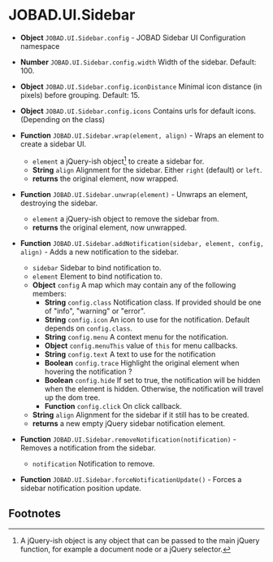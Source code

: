# JOBAD.UI.Sidebar

* **Object** `JOBAD.UI.Sidebar.config` - JOBAD Sidebar UI Configuration namespace
* **Number** `JOBAD.UI.Sidebar.config.width` Width of the sidebar. Default: 100. 
* **Object** `JOBAD.UI.Sidebar.config.iconDistance` Minimal icon distance (in pixels) before grouping. Default: 15. 
* **Object** `JOBAD.UI.Sidebar.config.icons` Contains urls for default icons. (Depending on the class)

* **Function** `JOBAD.UI.Sidebar.wrap(element, align)` - Wraps an element to create a sidebar UI. 
	* `element` a jQuery-ish object[^1] to create a sidebar for. 
	* **String** `align` Alignment for the sidebar. Either `right` (default) or `left`. 
	* **returns** the original element, now wrapped. 
* **Function** `JOBAD.UI.Sidebar.unwrap(element)` - Unwraps an element, destroying the sidebar. 
	* `element` a jQuery-ish object to remove the sidebar from. 
	* **returns** the original element, now unwrapped. 

* **Function** `JOBAD.UI.Sidebar.addNotification(sidebar, element, config, align)` - Adds a new notification to the sidebar. 
	* `sidebar` Sidebar to bind notification to. 
	* `element` Element to bind notification to. 
	* **Object** `config` A map which may contain any of the following members: 
		* **String** `config.class` Notification class. If provided should be one of "info", "warning" or "error". 
		* **String** `config.icon` An icon to use for the notification. Default depends on `config.class`. 
		* **String** `config.menu` A context menu for the notification. 
		* **Object** `config.menuThis` value of `this` for menu callbacks. 
		* **String** `config.text` A text to use for the notification
		* **Boolean** `config.trace` Highlight the original element when hovering the notification ? 
		* **Boolean** `config.hide`	If set to true, the notification will be hidden when the element is hidden. Otherwise, the notification will travel up the dom tree. 
		* **Function** `config.click` On click callback. 
	* **String** `align` Alignment for the sidebar if it still has to be created. 
	* **returns** a new empty jQuery sidebar notification element. 
* **Function** `JOBAD.UI.Sidebar.removeNotification(notification)` - Removes a notification from the sidebar. 
	* `notification` Notification to remove. 

* **Function** `JOBAD.UI.Sidebar.forceNotificationUpdate()` - Forces a sidebar notification position update. 

## Footnotes
[^1]: A jQuery-ish object is any object that can be passed to the main jQuery function, for example a document node or a jQuery selector. 



